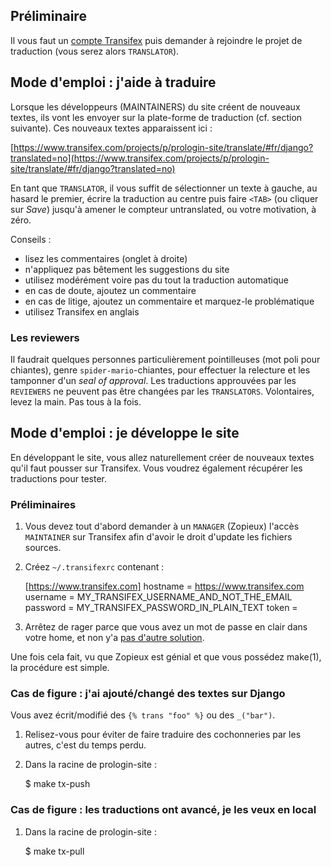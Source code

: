 ## Préliminaire

Il vous faut un [compte Transifex](https://www.transifex.com/signup/?join_project=prologin-site) puis demander à rejoindre le projet de traduction (vous serez alors `TRANSLATOR`).

## Mode d'emploi : j'aide à traduire

Lorsque les développeurs (MAINTAINERS) du site créent de nouveaux textes, ils vont les envoyer sur la plate-forme de traduction (cf. section suivante). Ces nouveaux textes apparaissent ici :

[https://www.transifex.com/projects/p/prologin-site/translate/#fr/django?translated=no](https://www.transifex.com/projects/p/prologin-site/translate/#fr/django?translated=no)

En tant que `TRANSLATOR`, il vous suffit de sélectionner un texte à gauche, au hasard le premier, écrire la traduction au centre puis faire `<TAB>` (ou cliquer sur _Save_) jusqu'à amener le compteur untranslated, ou votre motivation, à zéro.

Conseils :

*   lisez les commentaires (onglet à droite)
*   n'appliquez pas bêtement les suggestions du site
*   utilisez modérément voire pas du tout la traduction automatique
*   en cas de doute, ajoutez un commentaire
*   en cas de litige, ajoutez un commentaire et marquez-le problématique
*   utilisez Transifex en anglais

### Les reviewers

Il faudrait quelques personnes particulièrement pointilleuses (mot poli pour chiantes), genre `spider-mario`-chiantes, pour effectuer la relecture et les tamponner d'un _seal of approval_. Les traductions approuvées par les `REVIEWERS` ne peuvent pas être changées par les `TRANSLATORS`. Volontaires, levez la main. Pas tous à la fois.

## Mode d'emploi : je développe le site

En développant le site, vous allez naturellement créer de nouveaux textes qu'il faut pousser sur Transifex. Vous voudrez également récupérer les traductions pour tester.

### Préliminaires

1.  Vous devez tout d'abord demander à un `MANAGER` (Zopieux) l'accès `MAINTAINER` sur Transifex afin d'avoir le droit d'update les fichiers sources.
2.  Créez `~/.transifexrc` contenant :  

    [https://www.transifex.com]
    hostname = https://www.transifex.com
    username = MY_TRANSIFEX_USERNAME_AND_NOT_THE_EMAIL
    password = MY_TRANSIFEX_PASSWORD_IN_PLAIN_TEXT
    token =

3.  Arrêtez de rager parce que vous avez un mot de passe en clair dans votre home, et non y'a [pas d'autre solution](http://docs.transifex.com/client/config#transifexrc).

Une fois cela fait, vu que Zopieux est génial et que vous possédez make(1), la procédure est simple.

### Cas de figure : j'ai ajouté/changé des textes sur Django

Vous avez écrit/modifié des `{% trans "foo" %}` ou des `_("bar")`.

1.  Relisez-vous pour éviter de faire traduire des cochonneries par les autres, c'est du temps perdu.
2.  Dans la racine de prologin-site :  

    $ make tx-push

### Cas de figure : les traductions ont avancé, je les veux en local

1.  Dans la racine de prologin-site :  

    $ make tx-pull